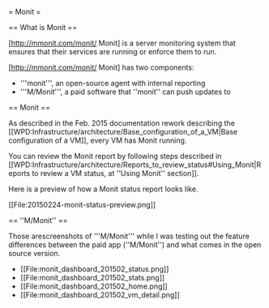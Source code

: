 = Monit =

== What is Monit ==

 [http://mmonit.com/monit/ Monit] is a server monitoring system that ensures that their services are running or enforce them to run. 

 [http://mmonit.com/monit/ Monit] has two components:
* '''monit''', an open-source agent with internal reporting
* '''M/Monit''', a paid software that ''monit'' can push updates to

== Monit ==

As described in the Feb. 2015 documentation rework describing the [[WPD:Infrastructure/architecture/Base_configuration_of_a_VM|Base configuration of a VM]], every VM has Monit running.

You can review the Monit report by following steps described in [[WPD:Infrastructure/architecture/Reports_to_review_status#Using_Monit|Reports to review a VM status, at ''Using Monit'' section]].

Here is a preview of how a Monit status report looks like.

[[File:20150224-monit-status-preview.png]]



== ''M/Monit'' ==

Those arescreenshots of '''M/Monit''' while I was testing out the feature differences between the paid app (''M/Monit'') and what comes in the open source version.

* [[File:monit_dashboard_201502_status.png]]
* [[File:monit_dashboard_201502_stats.png]]
* [[File:monit_dashboard_201502_home.png]] 
* [[File:monit_dashboard_201502_vm_detail.png]]